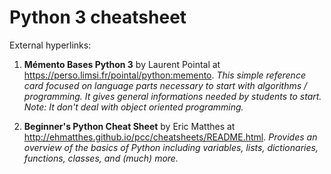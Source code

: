 # Python 3 cheatsheet
External hyperlinks:

1. **Mémento Bases Python 3** by Laurent Pointal at <https://perso.limsi.fr/pointal/python:memento>.
*This simple reference card focused on language parts necessary to start with algorithms / programming. 
It gives general informations needed by students to start. 
Note: It don't deal with object oriented programming.*

2. **Beginner's Python Cheat Sheet** by Eric Matthes at <http://ehmatthes.github.io/pcc/cheatsheets/README.html>.
*Provides an overview of the basics of Python including variables, lists, dictionaries, functions, classes, and (much) more.*
